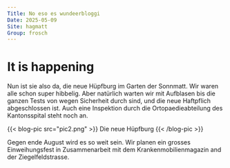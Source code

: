 ```yaml
---
Title: No eso es wundeerbloggi
Date: 2025-05-09
Site: hagmatt
Group: frosch
---
```

# It is happening

Nun ist sie also da, die neue Hüpfburg im Garten der Sonnmatt. Wir waren alle schon super hibbelig. Aber natürlich warten wir mit Aufblasen bis die ganzen Tests von wegen Sicherheit durch sind, und die neue Haftpflich abgeschlossen ist. Auch eine Inspektion durch die Ortopaedieabteilung des Kantonsspital steht noch an.

{{< blog-pic src="pic2.png" >}}
Die neue Hüpfburg
{{< /blog-pic >}}

Gegen ende August wird es so weit sein. Wir planen ein grosses Einweihungsfest in Zusammenarbeit mit dem Krankenmobilienmagazin and der Ziegelfeldstrasse.


